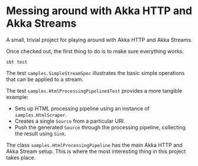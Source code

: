 # Messing around with Akka HTTP and Akka Streams

A small, trivial project for playing around with Akka HTTP and Akka Streams.

Once checked out, the first thing to do is to make sure everything works.

```
sbt test
```

The test `samples.SimpleStreamSpec` illustrates the basic simple operations that can be applied to a stream.

The test `samples.HtmlProcessingPipeline$Test` provides a more tangible example:

* Sets up HTML processing pipeline using an instance of `samples.HtmlScraper`.
* Creates a single `Source` from a particular URI.
* Push the generated `Source` through the processing pipeline, collecting the result using `Sink`.

The class `samples.HtmlProcessingPipeline` has the main Akka HTTP and Akka Stream setup. This is where the most
interesting thing in this project takes place.  
